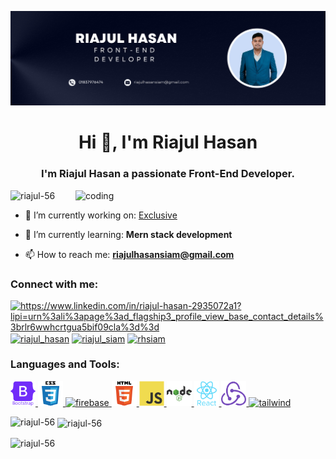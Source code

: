 ![logo](https://github.com/Riajul-56/Riajul-56/blob/main/Github%20Banner.png)
<h1 align="center">Hi 👋, I'm Riajul Hasan</h1>
<h3 align="center">I'm Riajul Hasan a passionate Front-End Developer.</h3>

<img align="right" alt="coding" width="400" src="https://user-images.githubusercontent.com/55389276/140866485-8fb1c876-9a8f-4d6a-98dc-08c4981eaf70.gif">

<p align="left"> <img src="https://komarev.com/ghpvc/?username=riajul-56&label=Profile%20views&color=0e75b6&style=flat" alt="riajul-56" /> </p>

- 🔭 I’m currently working on: [Exclusive]([https://github.com/Riajul-56/Exclusive](https://beautiful-croissant-c83588.netlify.app/))

- 🌱 I’m currently learning: **Mern stack development**

- 📫 How to reach me: **riajulhasansiam@gmail.com**

<h3 align="left">Connect with me:</h3>
<p align="left">
<a href="https://linkedin.com/in/https://www.linkedin.com/in/riajul-hasan-2935072a1?lipi=urn%3ali%3apage%3ad_flagship3_profile_view_base_contact_details%3brlr6wwhcrtgua5bif09cla%3d%3d" target="blank"><img align="center" src="https://raw.githubusercontent.com/rahuldkjain/github-profile-readme-generator/master/src/images/icons/Social/linked-in-alt.svg" alt="https://www.linkedin.com/in/riajul-hasan-2935072a1?lipi=urn%3ali%3apage%3ad_flagship3_profile_view_base_contact_details%3brlr6wwhcrtgua5bif09cla%3d%3d" height="30" width="40" /></a>
<a href="https://instagram.com/riajul_hasan" target="blank"><img align="center" src="https://raw.githubusercontent.com/rahuldkjain/github-profile-readme-generator/master/src/images/icons/Social/instagram.svg" alt="riajul_hasan" height="30" width="40" /></a>
<a href="https://www.codechef.com/users/riajul_siam" target="blank"><img align="center" src="https://cdn.jsdelivr.net/npm/simple-icons@3.1.0/icons/codechef.svg" alt="riajul_siam" height="30" width="40" /></a>
<a href="https://codeforces.com/profile/rhsiam" target="blank"><img align="center" src="https://raw.githubusercontent.com/rahuldkjain/github-profile-readme-generator/master/src/images/icons/Social/codeforces.svg" alt="rhsiam" height="30" width="40" /></a>
</p>

<h3 align="left">Languages and Tools:</h3>
<p align="left"> <a href="https://getbootstrap.com" target="_blank" rel="noreferrer"> <img src="https://raw.githubusercontent.com/devicons/devicon/master/icons/bootstrap/bootstrap-plain-wordmark.svg" alt="bootstrap" width="40" height="40"/> </a> <a href="https://www.w3schools.com/css/" target="_blank" rel="noreferrer"> <img src="https://raw.githubusercontent.com/devicons/devicon/master/icons/css3/css3-original-wordmark.svg" alt="css3" width="40" height="40"/> </a> <a href="https://firebase.google.com/" target="_blank" rel="noreferrer"> <img src="https://www.vectorlogo.zone/logos/firebase/firebase-icon.svg" alt="firebase" width="40" height="40"/> </a> <a href="https://www.w3.org/html/" target="_blank" rel="noreferrer"> <img src="https://raw.githubusercontent.com/devicons/devicon/master/icons/html5/html5-original-wordmark.svg" alt="html5" width="40" height="40"/> </a> <a href="https://developer.mozilla.org/en-US/docs/Web/JavaScript" target="_blank" rel="noreferrer"> <img src="https://raw.githubusercontent.com/devicons/devicon/master/icons/javascript/javascript-original.svg" alt="javascript" width="40" height="40"/> </a> <a href="https://nodejs.org" target="_blank" rel="noreferrer"> <img src="https://raw.githubusercontent.com/devicons/devicon/master/icons/nodejs/nodejs-original-wordmark.svg" alt="nodejs" width="40" height="40"/> </a> <a href="https://reactjs.org/" target="_blank" rel="noreferrer"> <img src="https://raw.githubusercontent.com/devicons/devicon/master/icons/react/react-original-wordmark.svg" alt="react" width="40" height="40"/> </a> <a href="https://redux.js.org" target="_blank" rel="noreferrer"> <img src="https://raw.githubusercontent.com/devicons/devicon/master/icons/redux/redux-original.svg" alt="redux" width="40" height="40"/> </a> <a href="https://tailwindcss.com/" target="_blank" rel="noreferrer"> <img src="https://www.vectorlogo.zone/logos/tailwindcss/tailwindcss-icon.svg" alt="tailwind" width="40" height="40"/> </a> </p>

<p><img align="left" src="https://github-readme-stats.vercel.app/api/top-langs?username=riajul-56&show_icons=true&locale=en&layout=compact" alt="riajul-56" /></p>

<p>&nbsp;<img align="center" src="https://github-readme-stats.vercel.app/api?username=riajul-56&show_icons=true&locale=en" alt="riajul-56" /></p>

<p><img align="center" src="https://github-readme-streak-stats.herokuapp.com/?user=riajul-56&" alt="riajul-56" /></p>
